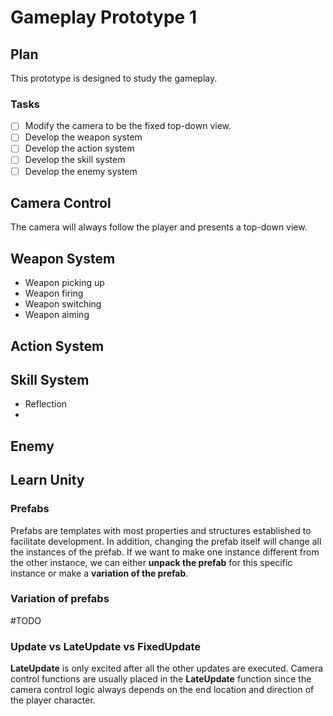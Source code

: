 # Gameplay Prototype 1

## Plan
This prototype is designed to study the gameplay.

### Tasks
- [ ] Modify the camera to be the fixed top-down view.  
- [ ] Develop the weapon system
- [ ] Develop the action system
- [ ] Develop the skill system
- [ ] Develop the enemy system

## Camera Control
The camera will always follow the player and presents a top-down view.

## Weapon System

- Weapon picking up
- Weapon firing
- Weapon switching
- Weapon aiming

## Action System

## Skill System
- Reflection
- 

## Enemy



## Learn Unity

### Prefabs
Prefabs are templates with most properties and structures established to facilitate development. In addition, changing the prefab itself will change all the instances of the prefab.
If we want to make one instance different from the other instance, we can either **unpack the prefab** for this specific instance or make a **variation of the prefab**.
### Variation of prefabs
#TODO

### Update vs LateUpdate vs FixedUpdate
**LateUpdate** is only excited after all the other updates are executed. Camera control functions are usually placed in the **LateUpdate** function since the camera control logic always depends on the end location and direction of the player character.

 


